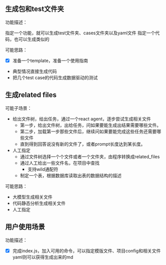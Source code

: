 ## 生成包和test文件夹

功能描述：

指定一个功能，就可以生成test文件夹、cases文件夹以及yaml文件
指定一个代码，也可以生成类似的

可能思路：
- [x] 准备一个template，准备一个使用指南
- 典型情况直接生成代码
- 把几个test case的代码生成数据驱动的测试

## 生成related files

可能子场景：

- 给出文件树，给出任务，通过一个react agent，逐步尝试生成相关文件
  - 第一步，给出文件树，出给任务，问如果要能生成出结果需要哪些文件。
  - 第二步，加载第一步那些文件后，继续问如果要能完成这些任务还需要哪些文件
  - 直到得到回答说没有新的文件了，或者prompt长度达到某长度。
- 人工指定
  - 通过文件树选择一个个文件或者一个文件夹，由程序转换成related_files
  - 通过人工给出一些文件名，在项目中查找
    - 支持wild通配符
  - 制定一个表，根据数据库读取出表的数据结构的描述

可能思路：

- 大模型生成相关文件
- 代码静态分析生成相关文件
- 人工指定


## 用户使用场景

功能描述：

- [x] 完成index.js，加入可用的命令，可以指定模版文件、项目config和相关文件yaml则可以获得生成出来的md




